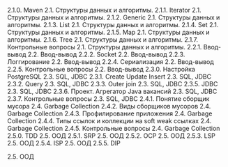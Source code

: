 
2.1.0. Maven
2.1. Структуры данных и алгоритмы.
     2.1.1. Iterator
2.1. Структуры данных и алгоритмы.
   2.1.2. Generic
2.1. Структуры данных и алгоритмы.
   2.1.3. List
2.1. Структуры данных и алгоритмы.
   2.1.4. Set
2.1. Структуры данных и алгоритмы.
     2.1.5. Map
2.1. Структуры данных и алгоритмы.
     2.1.6. Tree
2.1. Структуры данных и алгоритмы.
    2.1.7. Контрольные вопросы
2.1. Структуры данных и алгоритмы.
    2.2.1. Ввод-вывод
2.2. Ввод-вывод
     2.2.2. Socket
2.2. Ввод-вывод
   2.2.3. Логгирование
2.2. Ввод-вывод
   2.2.4. Сериализация
2.2. Ввод-вывод
   2.2.5. Контрольные вопросы
2.2. Ввод-вывод
   2.3.0. Настройка PostgreSQL
2.3. SQL, JDBC
   2.3.1. Create Update Insert
2.3. SQL, JDBC
   2.3.2. Query
2.3. SQL, JDBC
   2.3.3. Outer join
2.3. SQL, JDBC
   2.3.5. JDBC
2.3. SQL, JDBC
   2.3.6. Проект. Агрегатор Java вакансий
2.3. SQL, JDBC
   2.3.7. Контрольные вопросы
2.3. SQL, JDBC
   2.4.1. Понятие сборщик мусора
2.4. Garbage Collection
   2.4.2. Виды сборщиков мусоров
2.4. Garbage Collection
   2.4.3. Профилирование приложения
2.4. Garbage Collection
   2.4.4. Типы ссылок и коллекции на soft weak ссылках
2.4. Garbage Collection
   2.4.5. Контрольные вопросы
2.4. Garbage Collection
   2.5.0. TDD
2.5. ООД
   2.5.1. SRP
2.5. ООД
   2.5.2. OCP
2.5. ООД
   2.5.3. LSP
2.5. ООД
   2.5.4. ISP
2.5. ООД
   2.5.5. DIP

2.5. ООД
